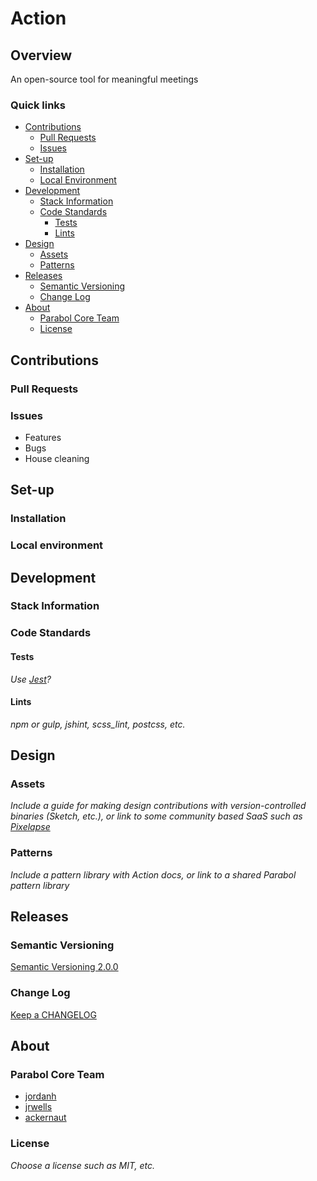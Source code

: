 # Action

## Overview

An open-source tool for meaningful meetings

### Quick links

* [Contributions](#contributions)
  * [Pull Requests](#pull-requests)
  * [Issues](#issues)
* [Set-up](#set-up)
  * [Installation](#installation)
  * [Local Environment](#local-environment)
* [Development](#development)
  * [Stack Information](#stack-information)
  * [Code Standards](#code-standards)
    * [Tests](#tests)
    * [Lints](#lints)
* [Design](#design)
  * [Assets](#assets)
  * [Patterns](#patterns)
* [Releases](#releases)
  * [Semantic Versioning](#semantic-versioning)
  * [Change Log](#change-log)
* [About](#about)
  * [Parabol Core Team](#parabol-core-team)
  * [License](#license)

## Contributions

### Pull Requests

### Issues

* Features
* Bugs
* House cleaning

## Set-up

### Installation

### Local environment

## Development

### Stack Information

### Code Standards

#### Tests

_Use [Jest](https://facebook.github.io/jest/)?_

#### Lints

_npm or gulp, jshint, scss_lint, postcss, etc._

## Design

### Assets

_Include a guide for making design contributions with version-controlled binaries (Sketch, etc.), or link to some community based SaaS such as [Pixelapse](https://www.pixelapse.com/)_

### Patterns

_Include a pattern library with Action docs, or link to a shared Parabol pattern library_

## Releases

### Semantic Versioning

[Semantic Versioning 2.0.0](http://semver.org/)

### Change Log

[Keep a CHANGELOG](http://keepachangelog.com/)

## About

### Parabol Core Team

* [jordanh](https://github.com/jordanh)
* [jrwells](https://github.com/jrwells)
* [ackernaut](https://github.com/ackernaut)

### License

_Choose a license such as MIT, etc._